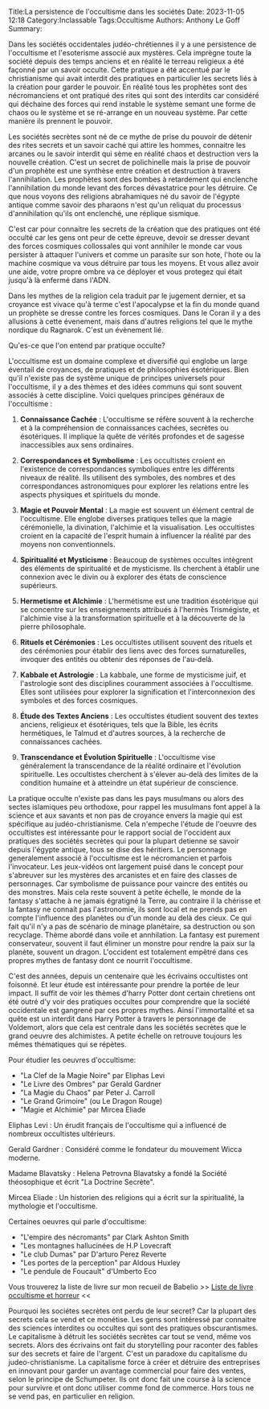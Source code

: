 Title:La persistence de l'occultisme dans les sociétés
Date: 2023-11-05 12:18
Category:Inclassable
Tags:Occultisme
Authors: Anthony Le Goff
Summary:

Dans les sociétés occidentales judéo-chrétiennes il y a une persistence de l'occultisme et l'esoterisme associé aux mystères. Cela imprègne toute la société depuis des temps anciens et en réalité le terreau religieux a été façonné par un savoir occulte. Cette pratique a été accentué par le christianisme qui avait interdit des pratiques en particulier les secrets liés à la création pour garder le pouvoir. En réalité tous les prophètes sont des nécromanciens et ont pratiqué des rites qui sont des interdits car considéré qui déchaine des forces qui rend instable le système semant une forme de chaos ou le système et se ré-arrange en un nouveau système. Par cette manière ils prennent le pouvoir.

Les sociétés secrètes sont né de ce mythe de prise du pouvoir de détenir des rites secrets et un savoir caché qui attire les hommes, connaitre les arcanes ou le savoir interdit qui sème en réalité chaos et destruction vers la nouvelle création. C'est un secret de polichinelle mais la prise de pouvoir d'un prophète est une synthèse entre création et destruction à travers l'annihilation. Les prophètes sont des bombes à retardement qui enclenche l'annihilation du monde levant des forces dévastatrice pour les détruire. Ce que nous voyons des religions abrahamiques né du savoir de l'égypte antique comme savoir des pharaons n'est qu'un reliquat du processus d'annihilation qu'ils ont enclenché, une réplique sismique.

C'est car pour connaitre les secrets de la création que des pratiques ont été occulté car les gens ont peur de cette épreuve, devoir se dresser devant des forces cosmiques collossales qui vont annihiler le monde car vous persister à attaquer l'univers et comme un parasite sur son hote, l'hote ou la machine cosmique va vous détruire par tous les moyens. Et vous allez avoir une aide, votre propre ombre va ce déployer et vous protegez qui était jusqu'à là enfermé dans l'ADN.

Dans les mythes de la religion cela traduit par le jugement dernier, et sa croyance est vivace qu'à terme c'est l'apocalypse et la fin du monde quand un prophète se dresse contre les forces cosmiques. Dans le Coran il y a des allusions à cette évenement, mais dans d'autres religions tel que le mythe nordique du Ragnarok. C'est un évènement lié.

Qu'es-ce que l'on entend par pratique occulte? 

L'occultisme est un domaine complexe et diversifié qui englobe un large éventail de croyances, de pratiques et de philosophies ésotériques. Bien qu'il n'existe pas de système unique de principes universels pour l'occultisme, il y a des thèmes et des idées communs qui sont souvent associés à cette discipline. Voici quelques principes généraux de l'occultisme :

1. **Connaissance Cachée** : L'occultisme se réfère souvent à la recherche et à la compréhension de connaissances cachées, secrètes ou ésotériques. Il implique la quête de vérités profondes et de sagesse inaccessibles aux sens ordinaires.

2. **Correspondances et Symbolisme** : Les occultistes croient en l'existence de correspondances symboliques entre les différents niveaux de réalité. Ils utilisent des symboles, des nombres et des correspondances astronomiques pour explorer les relations entre les aspects physiques et spirituels du monde.

3. **Magie et Pouvoir Mental** : La magie est souvent un élément central de l'occultisme. Elle englobe diverses pratiques telles que la magie cérémonielle, la divination, l'alchimie et la visualisation. Les occultistes croient en la capacité de l'esprit humain à influencer la réalité par des moyens non conventionnels.

4. **Spiritualité et Mysticisme** : Beaucoup de systèmes occultes intègrent des éléments de spiritualité et de mysticisme. Ils cherchent à établir une connexion avec le divin ou à explorer des états de conscience supérieurs.

5. **Hermetisme et Alchimie** : L'hermétisme est une tradition ésotérique qui se concentre sur les enseignements attribués à l'hermès Trismégiste, et l'alchimie vise à la transformation spirituelle et à la découverte de la pierre philosophale.

6. **Rituels et Cérémonies** : Les occultistes utilisent souvent des rituels et des cérémonies pour établir des liens avec des forces surnaturelles, invoquer des entités ou obtenir des réponses de l'au-delà.

7. **Kabbale et Astrologie** : La kabbale, une forme de mysticisme juif, et l'astrologie sont des disciplines couramment associées à l'occultisme. Elles sont utilisées pour explorer la signification et l'interconnexion des symboles et des forces cosmiques.

8. **Étude des Textes Anciens** : Les occultistes étudient souvent des textes anciens, religieux et ésotériques, tels que la Bible, les écrits hermétiques, le Talmud et d'autres sources, à la recherche de connaissances cachées.

9. **Transcendance et Évolution Spirituelle** : L'occultisme vise généralement la transcendance de la réalité ordinaire et l'évolution spirituelle. Les occultistes cherchent à s'élever au-delà des limites de la condition humaine et à atteindre un état supérieur de conscience.

La pratique occulte n'existe pas dans les pays musulmans ou alors des sectes islamiques peu orthodoxe, pour rappel les musulmans font appel à la science et aux savants et non pas de croyance envers la magie qui est spécifique au judéo-christianisme. Cela n'empeche l'étude de l'oeuvre des occultistes est intéressante pour le rapport social de l'occident aux pratiques des sociétés secrètes qui pour la plupart detienne se savoir depuis l'égypte antique, tous se dise des héritiers. Le personnage generalement associé à l'occultisme est le nécromancien et parfois l'invocateur. Les jeux-vidéos ont largement puisé dans le concept pour s'abreuver sur les mystères des arcanistes et en faire des classes de personnages. Car symbolisme de puissance pour vaincre des entités ou des monstres. Mais cela reste souvent à petite échelle, le monde de la fantasy s'attache à ne jamais égratigné la Terre, au contraire il la chérisse et la fantasy ne connait pas l'astronomie, ils sont local et ne prends pas en compte l'influence des planètes ou d'un monde au delà des cieux. Ce qui fait qu'il n'y a pas de scénario de minage planétaire, sa destruction ou son recyclage. Thème abordé dans voile et annhilation. La fantasy est purement conservateur, souvent il faut éliminer un monstre pour rendre la paix sur la planète, souvent un dragon. L'occident est totalement empêtré dans ces propres mythes de fantasy dont ce nourrit l'occultisme. 

C'est des années, depuis un centenaire que les écrivains occultistes ont foisonné. Et leur étude est intéressante pour prendre la portée de leur impact. Il suffit de voir les thèmes d'harry Potter dont certain chretiens ont été outré d'y voir des pratiques occultes pour comprendre que la société occidentale est gangrené par ces propres mythes. Ainsi l'immortalité et sa quête est un interdit dans Harry Potter à travers le personnage de Voldemort, alors que cela est centrale dans les sociétés secrètes que le grand oeuvre des alchimistes. A petite échelle on retrouve toujours les mêmes thématiques qui se répètes.

Pour étudier les oeuvres d'occultisme:

* "La Clef de la Magie Noire" par Eliphas Levi
* "Le Livre des Ombres" par Gerald Gardner
* "La Magie du Chaos" par Peter J. Carroll
* "Le Grand Grimoire" (ou Le Dragon Rouge)
* "Magie et Alchimie" par Mircea Eliade

Eliphas Levi : Un érudit français de l'occultisme qui a influencé de nombreux occultistes ultérieurs.

Gerald Gardner : Considéré comme le fondateur du mouvement Wicca moderne.

Madame Blavatsky : Helena Petrovna Blavatsky a fondé la Société théosophique et écrit "La Doctrine Secrète".

Mircea Eliade : Un historien des religions qui a écrit sur la spiritualité, la mythologie et l'occultisme.

Certaines oeuvres qui parle d'occultisme:

* "L'empire des nécromants" par Clark Ashton Smith
* "Les montagnes hallucinées de H.P Lovecraft
* "Le club Dumas" par D'arturo Perez Reverte
* "Les portes de la perception" par Aldous Huxley
* "Le pendule de Foucault" d'Umberto Eco

Vous trouverez la liste de livre sur mon recueil de Babelio >> [Liste de livre occultisme et horreur](https://www.babelio.com/liste/41426/Horreur-et-occultisme) << 

Pourquoi les sociétes secrètes ont perdu de leur secret? Car la plupart des secrets cela se vend et ce monétise. Les gens sont intéressé par connaitre des sciences interdites ou occultes qui sont des pratiques obscurantismes. Le capitalisme à détruit les sociétés secrètes car tout se vend, même vos secrets. Alors des écrivains ont fait du storytelling pour raconter des fables sur des secrets et faire de l'argent.
C'est un paradoxe du capitalisme du judeo-christianisme. La capitalisme force à créer et détruire des entreprises en innovant pour garder un avantage commercial pour faire des ventes, selon le principe de Schumpeter. Ils ont donc fait une course à la science pour survivre et ont donc utiliser comme fond de commerce. Hors tous ne se vend pas, en particulier en religion. 